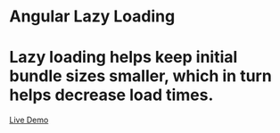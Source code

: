 # Angular Lazy Loading
# Lazy loading helps keep initial bundle sizes smaller, which in turn helps decrease load times.

[Live Demo](https://stackblitz.com/edit/angular-ivy-8v13wh)
